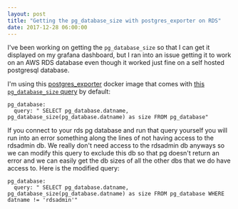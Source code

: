 ```yaml
---
layout: post
title: "Getting the pg_database_size with postgres_exporter on RDS"
date: 2017-12-28 06:00:00
---
```


I've been working on getting the `pg_database_size` so that I can get it
displayed on my grafana dashboard, but I ran into an issue getting it to work
on an AWS RDS database even though it worked just fine on a self hosted
postgresql database.

I'm using this [postgres_exporter][1] docker image that comes with [this
`pg_database_size` query][2] by default:

```
pg_database:
  query: " SELECT pg_database.datname, pg_database_size(pg_database.datname) as size FROM pg_database" 
```

If you connect to your rds pg database and run that query yourself you will run
into an error something along the lines of not having access to the rdsadmin
db. We really don't need access to the rdsadmin db anyways so we can modify
this query to exclude this db so that pg doesn't return an error and we can
easily get the db sizes of all the other dbs that we do have access to. Here is
the modified query:

```
pg_database:
  query: " SELECT pg_database.datname, pg_database_size(pg_database.datname) as size FROM pg_database WHERE datname != 'rdsadmin'" 
```

[1]: https://github.com/wrouesnel/postgres_exporter
[2]: https://github.com/wrouesnel/postgres_exporter/blob/master/queries.yaml
